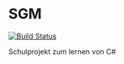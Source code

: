 # SGM

[![Build Status](https://travis-ci.org/sBeste/SGM-new.svg?branch=master)](https://travis-ci.org/sBeste/SGM-new)

Schulprojekt zum lernen von C#
